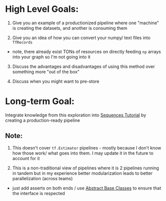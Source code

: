 # High Level Goals:

1) Give you an example of a productionized pipeline where one "machine" is creating the datasets, and another is consuming them

2) Give you an idea of how you can convert your numpy/ text files into `TfRecords`

* note, there already exist TONs of resources on directly feeding `np` arrays into your graph so I'm not going into it

3) Discuss the advantages and disadvantages of using this method over something more "out of the box"

4) Discuss when you might want to pre-store 

# Long-term Goal:

Integrate knowledge from this exploration into [Sequences Tutorial](https://ianqs.github.io/tag/Sequences) by creating a production-ready pipeline



## Note:

1) This doesn't cover `tf.Estimator` pipelines - mostly because I don't know how those work/ what goes into them. I may update it in the future to account for it

2) This is a non-traditional view of pipelines where it is 2 pipelines running in tandem but in my experience better modularization leads to better parallelization (across teams)

- just add asserts on both ends / use [Abstract Base Classes](https://docs.python.org/3/library/abc.html) to ensure that the interface is respected
